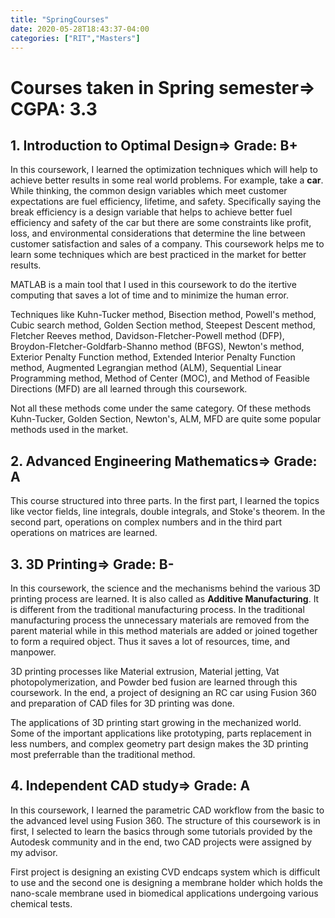 ```yaml
---
title: "SpringCourses"
date: 2020-05-28T18:43:37-04:00
categories: ["RIT","Masters"]
---
```

# Courses taken in Spring semester=> CGPA: 3.3
## 1. Introduction to Optimal Design=> Grade: B+
In this coursework, I learned the optimization techniques which will help to achieve better results in some real world problems. For example, take a **car**. While thinking, the common design variables which meet customer expectations are fuel efficiency, lifetime, and safety. Specifically saying the break efficiency is a design variable that helps to achieve better fuel efficiency and safety of the car but there are some constraints like profit, loss, and environmental considerations that determine the line between customer satisfaction and sales of a company. This coursework helps me to learn some techniques which are best practiced in the market for better results.

MATLAB is a main tool that I used in this coursework to do the itertive computing that saves a lot of time and to minimize the human error.

Techniques like Kuhn-Tucker method, Bisection method, Powell's method, Cubic search method, Golden Section method, Steepest Descent method, Fletcher Reeves method, Davidson-Fletcher-Powell method (DFP), Broydon-Fletcher-Goldfarb-Shanno method (BFGS), Newton's method, Exterior Penalty Function method, Extended Interior Penalty Function method, Augmented Legrangian method (ALM), Sequential Linear Programming method, Method of Center (MOC), and Method of Feasible Directions (MFD) are all learned through this coursework.

Not all these methods come under the same category. Of these methods Kuhn-Tucker, Golden Section, Newton's, ALM, MFD are quite some popular methods used in the market.

## 2. Advanced Engineering Mathematics=> Grade: A
This course structured into three parts. In the first part, I learned the topics like vector fields, line integrals, double integrals, and Stoke's theorem. In the second part, operations on complex numbers and in the third part operations on matrices are learned.

## 3. 3D Printing=> Grade: B-
In this coursework, the science and the mechanisms behind the various 3D printing process are learned. It is also called as **Additive Manufacturing**. It is different from the traditional manufacturing process. In the traditional manufacturing process the unnecessary materials are removed from the parent material while in this method materials are added or joined together to form a required object. Thus it saves a lot of resources, time, and manpower.

3D printing processes like Material extrusion, Material jetting, Vat photopolymerization, and Powder bed fusion are learned through this coursework. In the end, a project of designing an RC car using Fusion 360 and preparation of CAD files for 3D printing was done.

The applications of 3D printing start growing in the mechanized world. Some of the important applications like prototyping, parts replacement in less numbers, and complex geometry part design makes the 3D printing most preferrable than the traditional method.

## 4. Independent CAD study=> Grade: A
In this coursework, I learned the parametric CAD workflow from the basic to the advanced level using Fusion 360. The structure of this coursework is in first, I selected to learn the basics through some tutorials provided by the Autodesk community and in the end, two CAD projects were assigned by my advisor.

First project is designing an existing CVD endcaps system which is difficult to use and the second one is designing a membrane holder which holds the nano-scale membrane used in biomedical applications undergoing various chemical tests.
